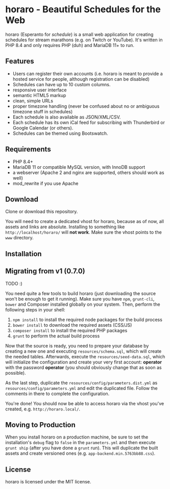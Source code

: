 horaro - Beautiful Schedules for the Web
========================================

horaro (Esperanto for *schedule*) is a small web application for creating
schedules for stream marathons (e.g. on Twitch or YouTube). It's written in
PHP 8.4 and only requires PHP (duh) and MariaDB 11+ to run.

Features
--------

* Users can register their own accounts (i.e. horaro is meant to provide a
  hosted service for people, although registration can be disabled)
* Schedules can have up to 10 custom columns.
* responsive user interface
* semantic HTML5 markup
* clean, simple URLs
* proper timezone handling (never be confused about no or ambiguous timezone
  stuff in schedules)
* Each schedule is also available as JSON/XML/CSV.
* Each schedule has its own iCal feed for subscribing with Thunderbird or
  Google Calendar (or others).
* Schedules can be themed using Bootswatch.

Requirements
------------

* PHP 8.4+
* MariaDB 11 or compatible MySQL version, with InnoDB support
* a webserver (Apache 2 and nginx are supported, others should work as well)
* mod_rewrite if you use Apache

Download
--------

Clone or download this repository.

You will need to create a dedicated vhost for horaro, because as of now, all
assets and links are absolute. Installing to something like
``http://localhost/horaro/`` will **not work**. Make sure the vhost points to
the ``www`` directory.

Installation
------------

## Migrating from v1 (0.7.0)
TODO :)

You need quite a few tools to build horaro (just downloading the source won't be
enough to get it running). Make sure you have ``npm``, ``grunt-cli``, ``bower``
and Composer installed globally on your system. Then, perform the following steps
in your shell:

1. ``npm install`` to install the required node packages for the build process
2. ``bower install`` to download the required assets (CSS/JS)
3. ``composer install`` to install the required PHP packages
4. ``grunt`` to perform the actual build process

Now that the source is ready, you need to prepare your database by creating a
new one and executing ``resources/schema.sql``, which will create the needed
tables. Afterwards, execute the ``resources/seed-data.sql``, which will
initialize the configuration and create your very first account: **operator**
with the password **operator** (you should obviously change that as soon as
possible).

As the last step, duplicate the ``resources/config/parameters.dist.yml`` as
``resources/config/parameters.yml`` and edit the duplicated file. Follow the
comments in there to complete the configuration.

You're done! You should now be able to access horaro via the vhost you've created,
e.g. ``http://horaro.local/``.

Moving to Production
--------------------

When you install horaro on a production machine, be sure to set the installation's
``debug`` flag to ``false`` in the ``parameters.yml`` and then execute
``grunt ship`` (after you have done a ``grunt`` run). This will duplicate the
built assets and create versioned ones (e.g. ``app-backend.min.5763bb88.css``).

License
-------

horaro is licensed under the MIT license.
